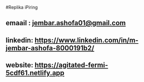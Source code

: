 #Replika iPiring

## emaail : jembar.ashofa01@gmail.com
## linkedin: https://www.linkedin.com/in/m-jembar-ashofa-8000191b2/

## website: https://agitated-fermi-5cdf61.netlify.app
